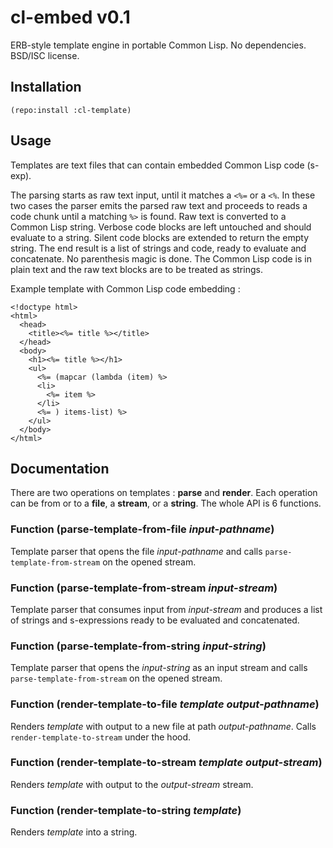 # cl-embed v0.1

ERB-style template engine in portable Common Lisp. No dependencies.
BSD/ISC license.

## Installation

```Common-Lisp
(repo:install :cl-template)
```

## Usage

Templates are text files that can contain embedded Common Lisp code
(s-exp).

The parsing starts as raw text input, until it matches a `<%=` or a
`<%`. In these two cases the parser emits the parsed raw text and
proceeds to reads a code chunk until a matching `%>` is found.
Raw text is converted to a Common Lisp string. Verbose code blocks
are left untouched and should evaluate to a string. Silent code
blocks are extended to return the empty string. The end result is a list
of strings and code, ready to evaluate and concatenate. No parenthesis
magic is done. The Common Lisp code is in plain text and the raw text
blocks are to be treated as strings.

Example template with Common Lisp code embedding :

```Common-Lisp
<!doctype html>
<html>
  <head>
    <title><%= title %></title>
  </head>
  <body>
    <h1><%= title %></h1>
    <ul>
      <%= (mapcar (lambda (item) %>
      <li>
        <%= item %>
      </li>
      <%= ) items-list) %>
    </ul>
  </body>
</html>
```

## Documentation

There are two operations on templates : **parse** and **render**.
Each operation can be from or to a **file**, a **stream**, or a
**string**. The whole API is 6 functions.

### Function (parse-template-from-file *input-pathname*)

Template parser that opens the file *input-pathname* and calls
`parse-template-from-stream` on the opened stream.

### Function (parse-template-from-stream *input-stream*)

Template parser that consumes input from *input-stream* and produces a list
of strings and s-expressions ready to be evaluated and concatenated.

### Function (parse-template-from-string *input-string*)

Template parser that opens the *input-string* as an input stream and
calls `parse-template-from-stream` on the opened stream.

### Function (render-template-to-file *template* *output-pathname*)

Renders *template* with output to a new file at path *output-pathname*.
Calls `render-template-to-stream` under the hood.

### Function (render-template-to-stream *template* *output-stream*)

Renders *template* with output to the *output-stream* stream.

### Function (render-template-to-string *template*)

Renders *template* into a string.
